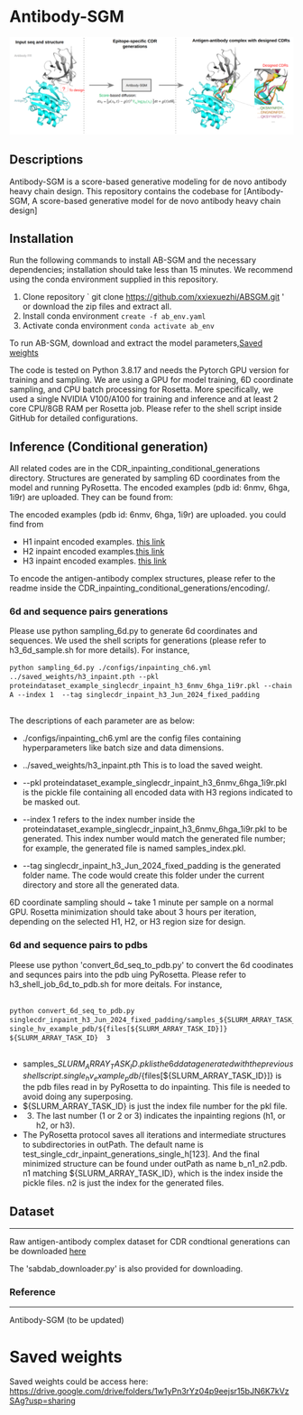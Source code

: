 # Antibody-SGM


![Antibody-SGM schematic](/banner_toc.png)






## Descriptions


Antibody-SGM is a score-based generative modeling for de novo antibody heavy chain design. This repository contains the codebase for  [Antibody-SGM, A score-based generative model for de novo antibody heavy chain design]




## Installation


Run the following commands to install AB-SGM and the necessary dependencies; installation should take less than 15 minutes. We recommend using the conda environment supplied in this repository.

1. Clone repository ` git clone https://github.com/xxiexuezhi/ABSGM.git ' or download the zip files and extract all.
2. Install conda environment `create -f ab_env.yaml`
3. Activate conda environment `conda activate ab_env`
   
To run AB-SGM, download and extract the model parameters,[Saved weights](https://drive.google.com/drive/folders/1w1yPn3rYz04p9eejsr15bJN6K7kVzSAg?usp=sharing)


The code is tested on Python 3.8.17 and needs the Pytorch GPU version for training and sampling. We are using a GPU for model training, 6D coordinate sampling, and CPU batch processing for Rosetta. More specifically, we used a single NVIDIA V100/A100 for training and inference and at least 2 core CPU/8GB RAM per Rosetta job. Please refer to the shell script inside GitHub for detailed configurations.




## Inference (Conditional generation)


All related codes are in the CDR_inpainting_conditional_generations directory. Structures are generated by sampling 6D coordinates from the model and running PyRosetta.
The encoded examples (pdb id: 6nmv, 6hga, 1i9r) are uploaded. They can be found from:


The encoded examples (pdb id: 6nmv, 6hga, 1i9r) are uploaded. you could find from 


* H1 inpaint encoded examples. [this link](https://drive.google.com/file/d/1CrvTYp0YYwrstxpf-yIi3dwyE3Ff-3pd/view?usp=sharing)
* H2 inpaint encoded examples.[this link](https://drive.google.com/file/d/1yI8h2cghVjszUH3E5YU8mEblCVtqGR9w/view?usp=sharing)
* H3 inpaint encoded examples. [this link](https://drive.google.com/file/d/120QGm0jyhFzulqILnAWIB9dA6zthHAbn/view?usp=sharing)


To encode the antigen-antibody complex structures, please refer to the readme inside the CDR_inpainting_conditional_generations/encoding/.





### 6d and sequence pairs generations


Please use python sampling_6d.py to generate 6d coordinates and sequences. We used the shell scripts for generations (please refer to h3_6d_sample.sh for more details). For instance,
```
python sampling_6d.py ./configs/inpainting_ch6.yml ../saved_weights/h3_inpaint.pth --pkl proteindataset_example_singlecdr_inpaint_h3_6nmv_6hga_1i9r.pkl --chain A --index 1  --tag singlecdr_inpaint_h3_Jun_2024_fixed_padding


```
The descriptions of each parameter are as below:


  * ./configs/inpainting_ch6.yml are the config files containing hyperparameters like batch size and data dimensions.
  
  * ../saved_weights/h3_inpaint.pth This is to load the saved weight.
  
  * --pkl proteindataset_example_singlecdr_inpaint_h3_6nmv_6hga_1i9r.pkl is the pickle file containing all encoded data with H3 regions indicated to be masked out.


  * --index 1 refers to the index number inside the proteindataset_example_singlecdr_inpaint_h3_6nmv_6hga_1i9r.pkl to be generated. This index number would match the generated file number; for example, the generated file is named samples_index.pkl.


  * --tag  singlecdr_inpaint_h3_Jun_2024_fixed_padding is the generated folder name. The code would create this folder under the current directory and store all the generated data.




6D coordinate sampling should ~ take 1 minute per sample on a normal GPU. Rosetta minimization should take about 3 hours per iteration, depending on the selected H1, H2, or H3 region size for design.




### 6d and sequence pairs to pdbs


 Pleese use python 'convert_6d_seq_to_pdb.py' to convert the 6d coodinates and sequnces pairs into the pdb uing PyRosetta. Please refer to h3_shell_job_6d_to_pdb.sh for more deitals. For instance, 

 
 ```

python convert_6d_seq_to_pdb.py singlecdr_inpaint_h3_Jun_2024_fixed_padding/samples_${SLURM_ARRAY_TASK_ID}.pkl single_hv_example_pdb/${files[${SLURM_ARRAY_TASK_ID}]}  ${SLURM_ARRAY_TASK_ID}  3


```


* samples_${SLURM_ARRAY_TASK_ID}.pkl is the 6d data generated with the previous shell script. 
single_hv_example_pdb/${files[${SLURM_ARRAY_TASK_ID}]} is the pdb files read in by PyRosetta to do inpainting. This file is needed to avoid doing any superposing. 
* ${SLURM_ARRAY_TASK_ID} is just the index file number for the pkl file. 
* 3. The last number (1 or 2 or 3) indicates the inpainting regions (h1, or h2, or h3).
* The PyRosetta protocol saves all iterations and intermediate structures to subdirectories in outPath. The default name is test_single_cdr_inpaint_generations_single_h[123].   And the final minimized structure can be found under outPath as name b_n1_n2.pdb. n1 matching ${SLURM_ARRAY_TASK_ID}, which is the index inside the pickle files. n2 is just the index for the generated files.  



## Dataset 
---
Raw antigen-antibody complex dataset for CDR condtional generations can be downloaded [here](https://opig.stats.ox.ac.uk/webapps/newsabdab/sabdab/archive/all/)

The 'sabdab_downloader.py' is also provided for downloading. 




### Reference
---
Antibody-SGM (to be updated)


# Saved weights 
Saved weights could be access here: https://drive.google.com/drive/folders/1w1yPn3rYz04p9eejsr15bJN6K7kVzSAg?usp=sharing

